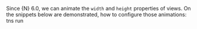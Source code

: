 Since {N} 6.0, we can animate the `width` and `height` properties of views. On the snippets below are demonstrated, how to configure those animations:
tns run 
<snippet id='animation-properties-width-height-ng'/>
<snippet id='animation-properties-width-height-html'/>